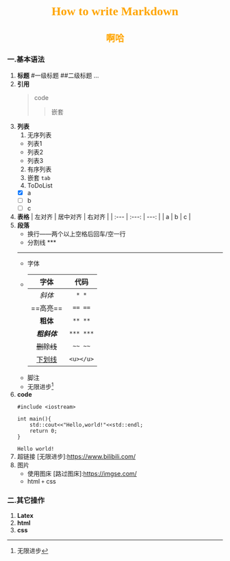 # <center><font face="仿宋" color=orange>How to write Markdown</font></center>
## <center><font face="楷体" color=orange>啊哈</font><center>
### 一.基本语法
1. **标题**
   #一级标题
   ##二级标题
   ...
2. **引用**
    >code
    >>嵌套
3. **列表**
    1. 无序列表
    * 列表1
    - 列表2
    + 列表3
    2. 有序列表
    3. 嵌套 ```tab```
    4. ToDoList
    - [x] a
    - [ ] b
    - [ ] c 
4. **表格**
    | 左对齐 | 居中对齐 | 右对齐 |
    | :--- | :---: | ---: |
    | a | b | c |
5. **段落**
    * 换行——两个以上空格后回车/空一行
    * 分割线 ***
    ***
    * 字体
    * | 字体 | 代码 |
       |:--:|:--:|
       |*斜体*|```* *```|
       |==高亮==|```== ==```|
       |**粗体**|```** **```|
       |***粗斜体***|```*** ***```|
       |~~删除线~~|```~~ ~~```|
       |<u>下划线</u>|```<u></u>```|
    * 脚注
    * 无限进步[^1]
6. **code**
    ```
    #include <iostream>

    int main(){
        std::cout<<"Hello,world!"<<std::endl;
        return 0;
    }
    ```
    `Hello world!`
7. 超链接
   [无限进步]:https://www.bilibili.com/
8. 图片
    - 使用图床
    [路过图床]:https://imgse.com/
    - html `+` css
### 二.其它操作
1. **Latex**
2. **html**
3. **css** 
[^1]:无限进步